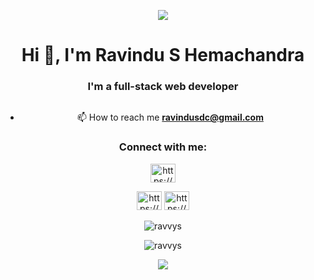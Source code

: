 <p align="center">
<img src="https://images.hdqwalls.com/download/interstellar-astronaut-4k-yr-2560x1080.jpg">
</p>

<center><h1 align="center">Hi 👋, I'm Ravindu S Hemachandra</h1>
<h3 align="center">I'm a full-stack web developer</h3>

<p align="center"> <a href="https://twitter.com/" target="blank"><img src="https://img.shields.io/twitter/follow/?logo=twitter&style=for-the-badge" alt="" /></a> </p>

- 📫 How to reach me **ravindusdc@gmail.com**

<h3 align="">Connect with me:</h3>
<p align="" >
  
<a href="https://linkedin.com/in/https://www.linkedin.com/in/ravindu-s-hemachandra-ba750425a/?trk=contact-info" target="blank"><img align="" src="https://raw.githubusercontent.com/rahuldkjain/github-profile-readme-generator/master/src/images/icons/Social/linked-in-alt.svg" alt="https://www.linkedin.com/in/ravindu-s-hemachandra-ba750425a/?trk=contact-info" height="30" width="40" /></a>

<a   href="https://fb.com/https://web.facebook.com/ravindu.sandun.00/" target="blank">
<img align="" src="https://raw.githubusercontent.com/rahuldkjain/github-profile-readme-generator/master/src/images/icons/Social/facebook.svg" alt="https://web.facebook.com/ravindu.sandun.00/" height="30" width="40" /></a>

<a  href="https://instagram.com/https://www.instagram.com/ravindu_sandun/" target="blank">
<img align="" src="https://raw.githubusercontent.com/rahuldkjain/github-profile-readme-generator/master/src/images/icons/Social/instagram.svg" alt="https://www.instagram.com/ravindu_sandun/" height="30" width="40" /></a>
</p>

<p align="center">
   <img align="center" src="https://github-readme-stats.vercel.app/api/top-langs?username=ravvys&show_icons=true&locale=en&layout=compact&bg_color=d3d3d3" alt="ravvys" />
</p>

<p align="center">
   <img align="center" src="https://github-readme-streak-stats.herokuapp.com/?user=ravvys&background=d3d3d3" alt="ravvys" />
</p>


[![](https://visitcount.itsvg.in/api?id=RavvyS&icon=0&color=0)](https://visitcount.itsvg.in)
